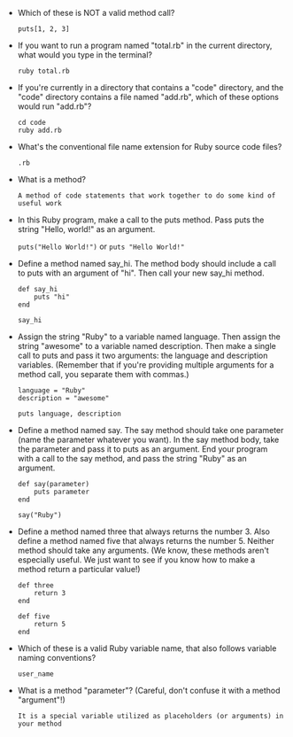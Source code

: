 - Which of these is NOT a valid method call?

    `puts[1, 2, 3]`

- If you want to run a program named "total.rb" in the current directory, what would you type in the terminal?

    `ruby total.rb`

- If you're currently in a directory that contains a "code" directory, and the "code" directory contains a file named "add.rb", which of these options would run "add.rb"?

    ```
    cd code
    ruby add.rb
    ```

- What's the conventional file name extension for Ruby source code files?

    `.rb`

- What is a method?

    `A method of code statements that work together to do some kind of useful work`

- In this Ruby program, make a call to the puts method. Pass puts the string "Hello, world!" as an argument.

    `puts("Hello World!")` or `puts "Hello World!"`

- Define a method named say_hi. The method body should include a call to puts with an argument of "hi". Then call your new say_hi method.

    ```
    def say_hi
        puts "hi"
    end

    say_hi
    ```

- Assign the string "Ruby" to a variable named language. Then assign the string "awesome" to a variable named description. Then make a single call to puts and pass it two arguments: the language and description variables. (Remember that if you're providing multiple arguments for a method call, you separate them with commas.)

    ```
    language = "Ruby"
    description = "awesome"

    puts language, description
    ```

- Define a method named say. The say method should take one parameter (name the parameter whatever you want). In the say method body, take the parameter and pass it to puts as an argument. End your program with a call to the say method, and pass the string "Ruby" as an argument.

    ```
    def say(parameter)
        puts parameter
    end

    say("Ruby")
    ```

- Define a method named three that always returns the number 3. Also define a method named five that always returns the number 5. Neither method should take any arguments. (We know, these methods aren't especially useful. We just want to see if you know how to make a method return a particular value!)

    ```
    def three
        return 3
    end

    def five
        return 5
    end
    ```

- Which of these is a valid Ruby variable name, that also follows variable naming conventions?

    `user_name`

- What is a method "parameter"? (Careful, don't confuse it with a method "argument"!)

    `It is a special variable utilized as placeholders (or arguments) in your method`